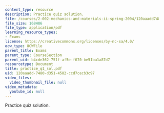 ```yaml
---
content_type: resource
description: Practice quiz solution.
file: /courses/2-002-mechanics-and-materials-ii-spring-2004/120aaadd7480d3514582ccd7cecb3c97_practice_q1_sol.pdf
file_size: 168486
file_type: application/pdf
learning_resource_types:
- Exams
license: https://creativecommons.org/licenses/by-nc-sa/4.0/
ocw_type: OCWFile
parent_title: Exams
parent_type: CourseSection
parent_uid: b4cde362-751f-af5e-f070-be51ba1a87d7
resourcetype: Document
title: practice_q1_sol.pdf
uid: 120aaadd-7480-d351-4582-ccd7cecb3c97
video_files:
  video_thumbnail_file: null
video_metadata:
  youtube_id: null
---
```

Practice quiz solution.